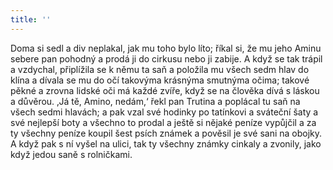 ```yaml
---
title: ''
---
```


Doma si sedl a div neplakal, jak mu toho bylo líto; říkal si, že mu jeho Aminu sebere pan pohodný a prodá ji do cirkusu nebo ji zabije. A když se tak trápil a vzdychal, připlížila se k němu ta saň a položila mu všech sedm hlav do klína a dívala se mu do očí takovýma krásnýma smutnýma očima; takové pěkné a zrovna lidské oči má každé zvíře, když se na člověka dívá s láskou a důvěrou. ‚Já tě, Amino, nedám,‘ řekl pan Trutina a poplácal tu saň na všech sedmi hlavách; a pak vzal své hodinky po tatínkovi a sváteční šaty a své nejlepší boty a všechno to prodal a ještě si nějaké peníze vypůjčil a za ty všechny peníze koupil šest psích známek a pověsil je své sani na obojky. A když pak s ní vyšel na ulici, tak ty všechny známky cinkaly a zvonily, jako když jedou saně s rolničkami.
